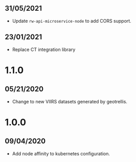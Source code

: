 ## 31/05/2021

- Update `rw-api-microservice-node` to add CORS support.

## 23/01/2021

- Replace CT integration library

# 1.1.0

## 05/21/2020

- Change to new VIIRS datasets generated by geotrellis.


# 1.0.0

## 09/04/2020

- Add node affinity to kubernetes configuration.
